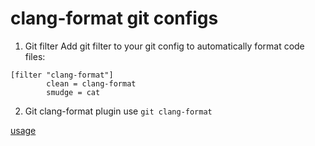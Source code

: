 # clang-format git configs

1. Git filter 
Add git filter to your git config to automatically format code files:

```
[filter "clang-format"]
        clean = clang-format
        smudge = cat
```

2. Git clang-format plugin
use ``` git clang-format ```

[usage](https://offlinemark.com/2021/04/02/surgical-formatting-with-git-clang-format/)

